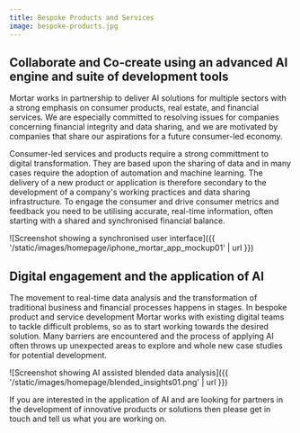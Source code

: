 ```yaml
---
title: Bespoke Products and Services
image: bespoke-products.jpg
---
```


Collaborate and Co-create using an advanced AI engine and suite of development tools 
-----------------------------------------------------------------------------------------------------

Mortar works in partnership to deliver AI solutions for multiple sectors with a strong emphasis on consumer products, real estate, and financial services. We are especially committed to resolving issues for companies concerning financial integrity and data sharing, and we are motivated by companies that share our aspirations for a future consumer-led economy. 

Consumer-led services and products require a strong committment to digital transformation. They are based upon the sharing of data and in many cases require the adoption of automation and machine learning. The delivery of a new product or application is therefore secondary to the development of a company's working practices and data sharing infrastructure. To engage the consumer and drive consumer metrics and feedback you need to be utilising accurate, real-time information, often starting with a shared and synchronised financial balance.

![Screenshot showing a synchronised user interface]({{ '/static/images/homepage/iphone_mortar_app_mockup01' | url }})

Digital engagement and the application of AI
-----------------------------------------------------------------------------------------------------

The movement to real-time data analysis and the transformation of traditional business and financial processes happens in stages. In bespoke product and service development Mortar works with existing digital teams to tackle difficult problems, so as to start working towards the desired solution. Many barriers are encountered and the process of applying AI often throws up unexpected areas to explore and whole new case studies for potential development. 

![Screenshot showing AI assisted blended data analysis]({{ '/static/images/homepage/blended_insights01.png' | url }})

If you are interested in the application of AI and are looking for partners in the development of innovative products or solutions then please get in touch and tell us what you are working on.



